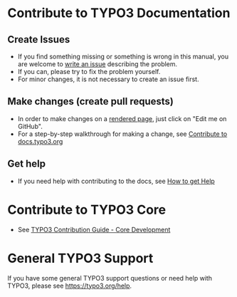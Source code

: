# Contribute to TYPO3 Documentation

## Create Issues

* If you find something missing or something is wrong in this manual, you are welcome to [write an issue](https://github.com/TYPO3-Documentation/TYPO3CMS-CheatSheets/issues/new) describing the problem. 
* If you can, please try to fix the problem yourself. 
* For minor changes, it is not necessary to create an issue first. 

## Make changes (create pull requests)

* In order to make changes on a [rendered page](https://docs.typo3.org/m/typo3/docs-cheatsheets/master/en-us/), just click on "Edit me on GitHub".
* For a step-by-step walkthrough for making a change, see [Contribute to docs.typo3.org](https://docs.typo3.org/m/typo3/docs-how-to-document/master/en-us/WritingDocsOfficial/Index.html)

## Get help

* If you need help with contributing to the docs, see [How to get Help](https://docs.typo3.org/m/typo3/docs-how-to-document/master/en-us/HowToGetHelp.html)

# Contribute to TYPO3 Core

* See [TYPO3 Contribution Guide - Core Development](https://docs.typo3.org/typo3cms/ContributionWorkflowGuide/)

# General TYPO3 Support

If you have some general TYPO3 support questions or need help with TYPO3, please see https://typo3.org/help.

